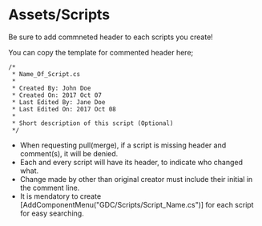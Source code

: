 # Assets/Scripts

Be sure to add commneted header to each scripts you create!

You can copy the template for commented header here;

```
/*
 * Name_Of_Script.cs
 * 
 * Created By: John Doe
 * Created On: 2017 Oct 07
 * Last Edited By: Jane Doe
 * Last Edited On: 2017 Oct 08
 *
 * Short description of this script (Optional) 
 */
```

* When requesting pull(merge), if a script is missing header and comment(s), it will be denied.
* Each and every script will have its header, to indicate who changed what.
* Change made by other than original creator must include their initial in the comment line.
* It is mendatory to create [AddComponentMenu("GDC/Scripts/Script_Name.cs")] for each script for easy searching.
